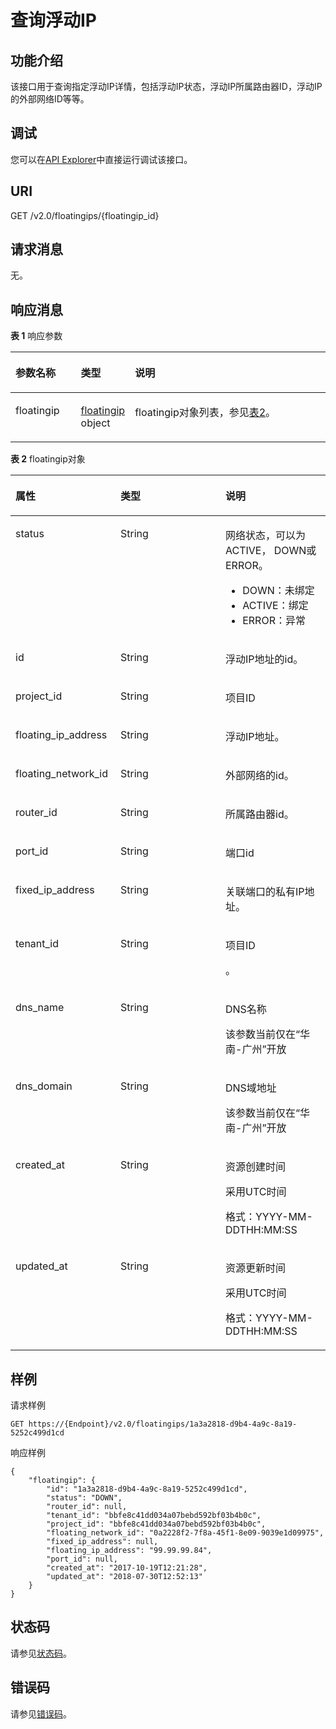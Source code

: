 # 查询浮动IP<a name="eip_openstackapi_0007"></a>

## 功能介绍<a name="zh-cn_topic_0201534072_section433032482159"></a>

该接口用于查询指定浮动IP详情，包括浮动IP状态，浮动IP所属路由器ID，浮动IP的外部网络ID等等。

## 调试<a name="zh-cn_topic_0201534072_section1062181918110"></a>

您可以在[API Explorer](https://apiexplorer.developer.huaweicloud.com/apiexplorer/doc?product=EIP&version=v2&api=NeutronShowFloatingIp)中直接运行调试该接口。

## URI<a name="zh-cn_topic_0201534072_section269019862159"></a>

GET /v2.0/floatingips/\{floatingip\_id\}

## 请求消息<a name="zh-cn_topic_0201534072_section513321362159"></a>

无。

## 响应消息<a name="zh-cn_topic_0201534072_section414903182159"></a>

**表 1**  响应参数

<a name="zh-cn_topic_0201534072_table52726292159"></a>
<table><thead align="left"><tr id="zh-cn_topic_0201534072_row483206142159"><th class="cellrowborder" valign="top" width="21.349999999999998%" id="mcps1.2.4.1.1"><p id="zh-cn_topic_0201534072_p216556632159"><a name="zh-cn_topic_0201534072_p216556632159"></a><a name="zh-cn_topic_0201534072_p216556632159"></a>参数名称</p>
</th>
<th class="cellrowborder" valign="top" width="8.99%" id="mcps1.2.4.1.2"><p id="zh-cn_topic_0201534072_p92783132159"><a name="zh-cn_topic_0201534072_p92783132159"></a><a name="zh-cn_topic_0201534072_p92783132159"></a>类型</p>
</th>
<th class="cellrowborder" valign="top" width="69.66%" id="mcps1.2.4.1.3"><p id="zh-cn_topic_0201534072_p72773912159"><a name="zh-cn_topic_0201534072_p72773912159"></a><a name="zh-cn_topic_0201534072_p72773912159"></a>说明</p>
</th>
</tr>
</thead>
<tbody><tr id="zh-cn_topic_0201534072_row525977702159"><td class="cellrowborder" valign="top" width="21.349999999999998%" headers="mcps1.2.4.1.1 "><p id="zh-cn_topic_0201534072_p325609822159"><a name="zh-cn_topic_0201534072_p325609822159"></a><a name="zh-cn_topic_0201534072_p325609822159"></a>floatingip</p>
</td>
<td class="cellrowborder" valign="top" width="8.99%" headers="mcps1.2.4.1.2 "><p id="zh-cn_topic_0201534072_p201938822159"><a name="zh-cn_topic_0201534072_p201938822159"></a><a name="zh-cn_topic_0201534072_p201938822159"></a><a href="#zh-cn_topic_0201534072_table8139247714">floatingip</a> object</p>
</td>
<td class="cellrowborder" valign="top" width="69.66%" headers="mcps1.2.4.1.3 "><p id="zh-cn_topic_0201534072_p191679172159"><a name="zh-cn_topic_0201534072_p191679172159"></a><a name="zh-cn_topic_0201534072_p191679172159"></a>floatingip对象列表，参见<a href="#zh-cn_topic_0201534072_table8139247714">表2</a>。</p>
</td>
</tr>
</tbody>
</table>

**表 2**  floatingip对象

<a name="zh-cn_topic_0201534072_table8139247714"></a>
<table><thead align="left"><tr id="zh-cn_topic_0201534072_row18132240714"><th class="cellrowborder" valign="top" width="33.33333333333333%" id="mcps1.2.4.1.1"><p id="zh-cn_topic_0201534072_p101201250870"><a name="zh-cn_topic_0201534072_p101201250870"></a><a name="zh-cn_topic_0201534072_p101201250870"></a>属性</p>
</th>
<th class="cellrowborder" valign="top" width="33.33333333333333%" id="mcps1.2.4.1.2"><p id="zh-cn_topic_0201534072_p161211850674"><a name="zh-cn_topic_0201534072_p161211850674"></a><a name="zh-cn_topic_0201534072_p161211850674"></a>类型</p>
</th>
<th class="cellrowborder" valign="top" width="33.33333333333333%" id="mcps1.2.4.1.3"><p id="zh-cn_topic_0201534072_p41217502719"><a name="zh-cn_topic_0201534072_p41217502719"></a><a name="zh-cn_topic_0201534072_p41217502719"></a>说明</p>
</th>
</tr>
</thead>
<tbody><tr id="zh-cn_topic_0201534072_row2014192410713"><td class="cellrowborder" valign="top" width="33.33333333333333%" headers="mcps1.2.4.1.1 "><p id="zh-cn_topic_0201534072_p6028218019164"><a name="zh-cn_topic_0201534072_p6028218019164"></a><a name="zh-cn_topic_0201534072_p6028218019164"></a>status</p>
</td>
<td class="cellrowborder" valign="top" width="33.33333333333333%" headers="mcps1.2.4.1.2 "><p id="zh-cn_topic_0201534072_p5101843519164"><a name="zh-cn_topic_0201534072_p5101843519164"></a><a name="zh-cn_topic_0201534072_p5101843519164"></a>String</p>
</td>
<td class="cellrowborder" valign="top" width="33.33333333333333%" headers="mcps1.2.4.1.3 "><p id="zh-cn_topic_0201534072_p6000412319164"><a name="zh-cn_topic_0201534072_p6000412319164"></a><a name="zh-cn_topic_0201534072_p6000412319164"></a>网络状态，可以为ACTIVE， DOWN或ERROR。</p>
<a name="zh-cn_topic_0201534072_ul10603143175810"></a><a name="zh-cn_topic_0201534072_ul10603143175810"></a><ul id="zh-cn_topic_0201534072_ul10603143175810"><li>DOWN：未绑定</li><li>ACTIVE：绑定</li><li>ERROR：异常</li></ul>
</td>
</tr>
<tr id="zh-cn_topic_0201534072_row4141241070"><td class="cellrowborder" valign="top" width="33.33333333333333%" headers="mcps1.2.4.1.1 "><p id="zh-cn_topic_0201534072_p5513524919164"><a name="zh-cn_topic_0201534072_p5513524919164"></a><a name="zh-cn_topic_0201534072_p5513524919164"></a>id</p>
</td>
<td class="cellrowborder" valign="top" width="33.33333333333333%" headers="mcps1.2.4.1.2 "><p id="zh-cn_topic_0201534072_p212111505713"><a name="zh-cn_topic_0201534072_p212111505713"></a><a name="zh-cn_topic_0201534072_p212111505713"></a>String</p>
</td>
<td class="cellrowborder" valign="top" width="33.33333333333333%" headers="mcps1.2.4.1.3 "><p id="zh-cn_topic_0201534072_p4121850371"><a name="zh-cn_topic_0201534072_p4121850371"></a><a name="zh-cn_topic_0201534072_p4121850371"></a>浮动IP地址的id。</p>
</td>
</tr>
<tr id="zh-cn_topic_0201534072_row29903910157"><td class="cellrowborder" valign="top" width="33.33333333333333%" headers="mcps1.2.4.1.1 "><p id="zh-cn_topic_0201534072_p1276893520133"><a name="zh-cn_topic_0201534072_p1276893520133"></a><a name="zh-cn_topic_0201534072_p1276893520133"></a>project_id</p>
</td>
<td class="cellrowborder" valign="top" width="33.33333333333333%" headers="mcps1.2.4.1.2 "><p id="zh-cn_topic_0201534072_p147682350136"><a name="zh-cn_topic_0201534072_p147682350136"></a><a name="zh-cn_topic_0201534072_p147682350136"></a>String</p>
</td>
<td class="cellrowborder" valign="top" width="33.33333333333333%" headers="mcps1.2.4.1.3 "><p id="zh-cn_topic_0201534072_p876820352133"><a name="zh-cn_topic_0201534072_p876820352133"></a><a name="zh-cn_topic_0201534072_p876820352133"></a>项目ID</p>
</td>
</tr>
<tr id="zh-cn_topic_0201534072_row614132416712"><td class="cellrowborder" valign="top" width="33.33333333333333%" headers="mcps1.2.4.1.1 "><p id="zh-cn_topic_0201534072_p1912112509713"><a name="zh-cn_topic_0201534072_p1912112509713"></a><a name="zh-cn_topic_0201534072_p1912112509713"></a>floating_ip_address</p>
</td>
<td class="cellrowborder" valign="top" width="33.33333333333333%" headers="mcps1.2.4.1.2 "><p id="zh-cn_topic_0201534072_p11211850072"><a name="zh-cn_topic_0201534072_p11211850072"></a><a name="zh-cn_topic_0201534072_p11211850072"></a>String</p>
</td>
<td class="cellrowborder" valign="top" width="33.33333333333333%" headers="mcps1.2.4.1.3 "><p id="zh-cn_topic_0201534072_p16122205017713"><a name="zh-cn_topic_0201534072_p16122205017713"></a><a name="zh-cn_topic_0201534072_p16122205017713"></a>浮动IP地址。</p>
</td>
</tr>
<tr id="zh-cn_topic_0201534072_row115102414717"><td class="cellrowborder" valign="top" width="33.33333333333333%" headers="mcps1.2.4.1.1 "><p id="zh-cn_topic_0201534072_p61223503712"><a name="zh-cn_topic_0201534072_p61223503712"></a><a name="zh-cn_topic_0201534072_p61223503712"></a>floating_network_id</p>
</td>
<td class="cellrowborder" valign="top" width="33.33333333333333%" headers="mcps1.2.4.1.2 "><p id="zh-cn_topic_0201534072_p1812220507714"><a name="zh-cn_topic_0201534072_p1812220507714"></a><a name="zh-cn_topic_0201534072_p1812220507714"></a>String</p>
</td>
<td class="cellrowborder" valign="top" width="33.33333333333333%" headers="mcps1.2.4.1.3 "><p id="zh-cn_topic_0201534072_p16122550274"><a name="zh-cn_topic_0201534072_p16122550274"></a><a name="zh-cn_topic_0201534072_p16122550274"></a>外部网络的id。</p>
</td>
</tr>
<tr id="zh-cn_topic_0201534072_row19155241277"><td class="cellrowborder" valign="top" width="33.33333333333333%" headers="mcps1.2.4.1.1 "><p id="zh-cn_topic_0201534072_p201223504719"><a name="zh-cn_topic_0201534072_p201223504719"></a><a name="zh-cn_topic_0201534072_p201223504719"></a>router_id</p>
</td>
<td class="cellrowborder" valign="top" width="33.33333333333333%" headers="mcps1.2.4.1.2 "><p id="zh-cn_topic_0201534072_p1122155015714"><a name="zh-cn_topic_0201534072_p1122155015714"></a><a name="zh-cn_topic_0201534072_p1122155015714"></a>String</p>
</td>
<td class="cellrowborder" valign="top" width="33.33333333333333%" headers="mcps1.2.4.1.3 "><p id="zh-cn_topic_0201534072_p812212506713"><a name="zh-cn_topic_0201534072_p812212506713"></a><a name="zh-cn_topic_0201534072_p812212506713"></a>所属路由器id。</p>
</td>
</tr>
<tr id="zh-cn_topic_0201534072_row101514247714"><td class="cellrowborder" valign="top" width="33.33333333333333%" headers="mcps1.2.4.1.1 "><p id="zh-cn_topic_0201534072_p412218502718"><a name="zh-cn_topic_0201534072_p412218502718"></a><a name="zh-cn_topic_0201534072_p412218502718"></a>port_id</p>
</td>
<td class="cellrowborder" valign="top" width="33.33333333333333%" headers="mcps1.2.4.1.2 "><p id="zh-cn_topic_0201534072_p612213506716"><a name="zh-cn_topic_0201534072_p612213506716"></a><a name="zh-cn_topic_0201534072_p612213506716"></a>String</p>
</td>
<td class="cellrowborder" valign="top" width="33.33333333333333%" headers="mcps1.2.4.1.3 "><p id="zh-cn_topic_0201534072_p141228504716"><a name="zh-cn_topic_0201534072_p141228504716"></a><a name="zh-cn_topic_0201534072_p141228504716"></a>端口id</p>
</td>
</tr>
<tr id="zh-cn_topic_0201534072_row3164249715"><td class="cellrowborder" valign="top" width="33.33333333333333%" headers="mcps1.2.4.1.1 "><p id="zh-cn_topic_0201534072_p01237508720"><a name="zh-cn_topic_0201534072_p01237508720"></a><a name="zh-cn_topic_0201534072_p01237508720"></a>fixed_ip_address</p>
</td>
<td class="cellrowborder" valign="top" width="33.33333333333333%" headers="mcps1.2.4.1.2 "><p id="zh-cn_topic_0201534072_p111239501770"><a name="zh-cn_topic_0201534072_p111239501770"></a><a name="zh-cn_topic_0201534072_p111239501770"></a>String</p>
</td>
<td class="cellrowborder" valign="top" width="33.33333333333333%" headers="mcps1.2.4.1.3 "><p id="zh-cn_topic_0201534072_p1712316501972"><a name="zh-cn_topic_0201534072_p1712316501972"></a><a name="zh-cn_topic_0201534072_p1712316501972"></a>关联端口的私有IP地址。</p>
</td>
</tr>
<tr id="zh-cn_topic_0201534072_row21662416711"><td class="cellrowborder" valign="top" width="33.33333333333333%" headers="mcps1.2.4.1.1 "><p id="zh-cn_topic_0201534072_p812355018717"><a name="zh-cn_topic_0201534072_p812355018717"></a><a name="zh-cn_topic_0201534072_p812355018717"></a>tenant_id</p>
</td>
<td class="cellrowborder" valign="top" width="33.33333333333333%" headers="mcps1.2.4.1.2 "><p id="zh-cn_topic_0201534072_p612316509712"><a name="zh-cn_topic_0201534072_p612316509712"></a><a name="zh-cn_topic_0201534072_p612316509712"></a>String</p>
</td>
<td class="cellrowborder" valign="top" width="33.33333333333333%" headers="mcps1.2.4.1.3 "><p id="zh-cn_topic_0201534072_p10487112"><a name="zh-cn_topic_0201534072_p10487112"></a><a name="zh-cn_topic_0201534072_p10487112"></a>项目ID</p>
<p id="zh-cn_topic_0201534072_p51231950174"><a name="zh-cn_topic_0201534072_p51231950174"></a><a name="zh-cn_topic_0201534072_p51231950174"></a>。</p>
</td>
</tr>
<tr id="zh-cn_topic_0201534072_row11176241720"><td class="cellrowborder" valign="top" width="33.33333333333333%" headers="mcps1.2.4.1.1 "><p id="zh-cn_topic_0201534072_p11222111885214"><a name="zh-cn_topic_0201534072_p11222111885214"></a><a name="zh-cn_topic_0201534072_p11222111885214"></a>dns_name</p>
</td>
<td class="cellrowborder" valign="top" width="33.33333333333333%" headers="mcps1.2.4.1.2 "><p id="zh-cn_topic_0201534072_p122232018115215"><a name="zh-cn_topic_0201534072_p122232018115215"></a><a name="zh-cn_topic_0201534072_p122232018115215"></a>String</p>
</td>
<td class="cellrowborder" valign="top" width="33.33333333333333%" headers="mcps1.2.4.1.3 "><p id="zh-cn_topic_0201534072_p18223161825216"><a name="zh-cn_topic_0201534072_p18223161825216"></a><a name="zh-cn_topic_0201534072_p18223161825216"></a>DNS名称</p>
<p id="zh-cn_topic_0201534072_p158413185159"><a name="zh-cn_topic_0201534072_p158413185159"></a><a name="zh-cn_topic_0201534072_p158413185159"></a>该参数当前仅在“华南-广州”开放</p>
</td>
</tr>
<tr id="zh-cn_topic_0201534072_row17174241670"><td class="cellrowborder" valign="top" width="33.33333333333333%" headers="mcps1.2.4.1.1 "><p id="zh-cn_topic_0201534072_p492133065713"><a name="zh-cn_topic_0201534072_p492133065713"></a><a name="zh-cn_topic_0201534072_p492133065713"></a>dns_domain</p>
</td>
<td class="cellrowborder" valign="top" width="33.33333333333333%" headers="mcps1.2.4.1.2 "><p id="zh-cn_topic_0201534072_p16929300573"><a name="zh-cn_topic_0201534072_p16929300573"></a><a name="zh-cn_topic_0201534072_p16929300573"></a>String</p>
</td>
<td class="cellrowborder" valign="top" width="33.33333333333333%" headers="mcps1.2.4.1.3 "><p id="zh-cn_topic_0201534072_p3921230175711"><a name="zh-cn_topic_0201534072_p3921230175711"></a><a name="zh-cn_topic_0201534072_p3921230175711"></a>DNS域地址</p>
<p id="zh-cn_topic_0201534072_p0228152112155"><a name="zh-cn_topic_0201534072_p0228152112155"></a><a name="zh-cn_topic_0201534072_p0228152112155"></a>该参数当前仅在“华南-广州”开放</p>
</td>
</tr>
<tr id="zh-cn_topic_0201534072_row1418142410714"><td class="cellrowborder" valign="top" width="33.33333333333333%" headers="mcps1.2.4.1.1 "><p id="zh-cn_topic_0201534072_p1953114119914"><a name="zh-cn_topic_0201534072_p1953114119914"></a><a name="zh-cn_topic_0201534072_p1953114119914"></a>created_at</p>
</td>
<td class="cellrowborder" valign="top" width="33.33333333333333%" headers="mcps1.2.4.1.2 "><p id="zh-cn_topic_0201534072_p595318416919"><a name="zh-cn_topic_0201534072_p595318416919"></a><a name="zh-cn_topic_0201534072_p595318416919"></a>String</p>
</td>
<td class="cellrowborder" valign="top" width="33.33333333333333%" headers="mcps1.2.4.1.3 "><p id="zh-cn_topic_0201534072_p1395374115919"><a name="zh-cn_topic_0201534072_p1395374115919"></a><a name="zh-cn_topic_0201534072_p1395374115919"></a>资源创建时间</p>
<p id="zh-cn_topic_0201534072_p1232884613478"><a name="zh-cn_topic_0201534072_p1232884613478"></a><a name="zh-cn_topic_0201534072_p1232884613478"></a>采用UTC时间</p>
<p id="zh-cn_topic_0201534072_p2070141994713"><a name="zh-cn_topic_0201534072_p2070141994713"></a><a name="zh-cn_topic_0201534072_p2070141994713"></a>格式：YYYY-MM-DDTHH:MM:SS</p>
</td>
</tr>
<tr id="zh-cn_topic_0201534072_row1188246714"><td class="cellrowborder" valign="top" width="33.33333333333333%" headers="mcps1.2.4.1.1 "><p id="zh-cn_topic_0201534072_p139719548912"><a name="zh-cn_topic_0201534072_p139719548912"></a><a name="zh-cn_topic_0201534072_p139719548912"></a>updated_at</p>
</td>
<td class="cellrowborder" valign="top" width="33.33333333333333%" headers="mcps1.2.4.1.2 "><p id="zh-cn_topic_0201534072_p53971154594"><a name="zh-cn_topic_0201534072_p53971154594"></a><a name="zh-cn_topic_0201534072_p53971154594"></a>String</p>
</td>
<td class="cellrowborder" valign="top" width="33.33333333333333%" headers="mcps1.2.4.1.3 "><p id="zh-cn_topic_0201534072_p1339713549918"><a name="zh-cn_topic_0201534072_p1339713549918"></a><a name="zh-cn_topic_0201534072_p1339713549918"></a>资源更新时间</p>
<p id="zh-cn_topic_0201534072_p876511114816"><a name="zh-cn_topic_0201534072_p876511114816"></a><a name="zh-cn_topic_0201534072_p876511114816"></a>采用UTC时间</p>
<p id="zh-cn_topic_0201534072_p137222218476"><a name="zh-cn_topic_0201534072_p137222218476"></a><a name="zh-cn_topic_0201534072_p137222218476"></a>格式：YYYY-MM-DDTHH:MM:SS</p>
</td>
</tr>
</tbody>
</table>

## 样例<a name="zh-cn_topic_0201534072_section382935262159"></a>

请求样例

```
GET https://{Endpoint}/v2.0/floatingips/1a3a2818-d9b4-4a9c-8a19-5252c499d1cd
```

响应样例

```
{
    "floatingip": {
        "id": "1a3a2818-d9b4-4a9c-8a19-5252c499d1cd",
        "status": "DOWN",
        "router_id": null,
        "tenant_id": "bbfe8c41dd034a07bebd592bf03b4b0c",
        "project_id": "bbfe8c41dd034a07bebd592bf03b4b0c",
        "floating_network_id": "0a2228f2-7f8a-45f1-8e09-9039e1d09975",
        "fixed_ip_address": null,
        "floating_ip_address": "99.99.99.84",
        "port_id": null,
        "created_at": "2017-10-19T12:21:28",
        "updated_at": "2018-07-30T12:52:13"
    }
}
```

## 状态码<a name="zh-cn_topic_0201534072_section10470352390"></a>

请参见[状态码](状态码.md#eip_api05_0001)。

## 错误码<a name="zh-cn_topic_0201534072_section85821649202813"></a>

请参见[错误码](错误码.md)。

